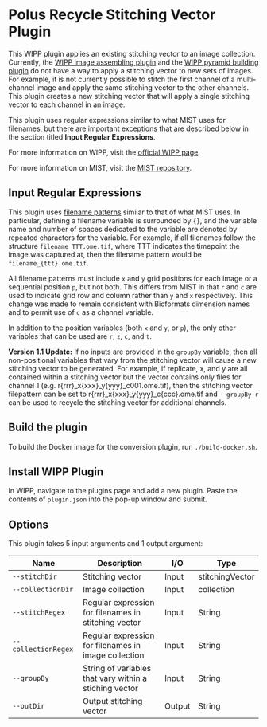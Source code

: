 # Polus Recycle Stitching Vector Plugin

This WIPP plugin applies an existing stitching vector to an image collection. Currently, the [WIPP image assembling plugin](https://github.com/usnistgov/WIPP-image-assembling-plugin) and the [WIPP pyramid building plugin](https://github.com/usnistgov/WIPP-pyramid-plugin) do not have a way to apply a stitching vector to new sets of images. For example, it is not currently possible to stitch the first channel of a multi-channel image and apply the same stitching vector to the other channels. This plugin creates a new stitching vector that will apply a single stitching vector to each channel in an image.

This plugin uses regular expressions similar to what MIST uses for filenames, but there are important exceptions that are described below in the section titled **Input Regular Expressions**.

For more information on WIPP, visit the [official WIPP page](https://isg.nist.gov/deepzoomweb/software/wipp).

For more information on MIST, visit the [MIST repository](https://github.com/usnistgov/MIST).

## Input Regular Expressions
This plugin uses [filename patterns](https://github.com/USNISTGOV/MIST/wiki/User-Guide#input-parameters) similar to that of what MIST uses. In particular, defining a filename variable is surrounded by `{}`, and the variable name and number of spaces dedicated to the variable are denoted by repeated characters for the variable. For example, if all filenames follow the structure `filename_TTT.ome.tif`, where TTT indicates the timepoint the image was captured at, then the filename pattern would be `filename_{ttt}.ome.tif`.

All filename patterns must include `x` and `y` grid positions for each image or a sequential position `p`, but not both. This differs from MIST in that `r` and `c` are used to indicate grid row and column rather than `y` and `x` respectively. This change was made to remain consistent with Bioformats dimension names and to permit use of `c` as a channel variable.

In addition to the position variables (both `x` and `y`, or `p`), the only other variables that can be used are `r`, `z`, `c`, and `t`.

**Version 1.1 Update:** If no inputs are provided in the `groupBy` variable, then all non-positional variables that vary from the stitching vector will cause a new stitching vector to be generated. For example, if replicate, x, and y are all contained within a stitching vector but the vector contains only files for channel 1 (e.g. r{rrr}_x{xxx}_y{yyy}_c001.ome.tif), then the stitching vector filepattern can be set to r{rrr}_x{xxx}_y{yyy}_c{ccc}.ome.tif and `--groupBy r` can be used to recycle the stitching vector for additional channels.

## Build the plugin

To build the Docker image for the conversion plugin, run
`./build-docker.sh`.

## Install WIPP Plugin

In WIPP, navigate to the plugins page and add a new plugin. Paste the contents of `plugin.json` into the pop-up window and submit.

## Options

This plugin takes 5 input arguments and 1 output argument:

| Name                | Description                                            | I/O    | Type            |
|---------------------|--------------------------------------------------------|--------|-----------------|
| `--stitchDir`       | Stitching vector                                       | Input  | stitchingVector |
| `--collectionDir`   | Image collection                                       | Input  | collection      |
| `--stitchRegex`     | Regular expression for filenames in stitching vector   | Input  | String          |
| `--collectionRegex` | Regular expression for filenames in image collection   | Input  | String          |
| `--groupBy`         | String of variables that vary within a stiching vector | Input  | String          |
| `--outDir`          | Output stitching vector                                | Output | String          |

